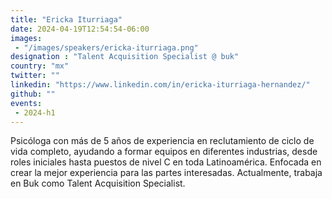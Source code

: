 ```yaml
---
title: "Ericka Iturriaga"
date: 2024-04-19T12:54:54-06:00
images: 
 - "/images/speakers/ericka-iturriaga.png"
designation : "Talent Acquisition Specialist @ buk"
country: "mx"
twitter: ""
linkedin: "https://www.linkedin.com/in/ericka-iturriaga-hernandez/"
github: ""
events: 
 - 2024-h1
---
```


Psicóloga con más de 5 años de experiencia en reclutamiento de ciclo de vida completo, ayudando a formar equipos en diferentes industrias, desde roles iniciales hasta puestos de nivel C en toda Latinoamérica. Enfocada en crear la mejor experiencia para las partes interesadas. Actualmente, trabaja en Buk como Talent Acquisition Specialist. 